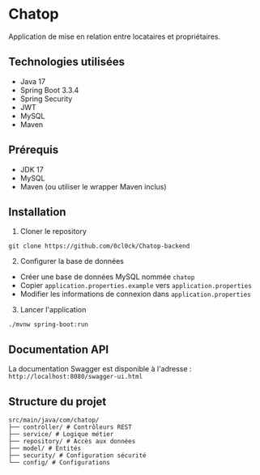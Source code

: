 # Chatop

Application de mise en relation entre locataires et propriétaires.

## Technologies utilisées

- Java 17
- Spring Boot 3.3.4
- Spring Security
- JWT
- MySQL
- Maven

## Prérequis

- JDK 17
- MySQL
- Maven (ou utiliser le wrapper Maven inclus)

## Installation

1. Cloner le repository

```
git clone https://github.com/0cl0ck/Chatop-backend
```

2. Configurer la base de données

- Créer une base de données MySQL nommée `chatop`
- Copier `application.properties.example` vers `application.properties`
- Modifier les informations de connexion dans `application.properties`

3. Lancer l'application

```
./mvnw spring-boot:run
```

## Documentation API

La documentation Swagger est disponible à l'adresse : `http://localhost:8080/swagger-ui.html`

## Structure du projet

```
src/main/java/com/chatop/
├── controller/ # Contrôleurs REST
├── service/ # Logique métier
├── repository/ # Accès aux données
├── model/ # Entités
├── security/ # Configuration sécurité
└── config/ # Configurations
```
